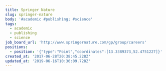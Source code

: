 ```yaml
---
title: Springer Nature
slug: springer-nature
body: '#academic #publishing; #science'
tags:
  - academic
  - publishing
  - science
job_board_url: 'http://www.springernature.com/gp/group/careers'
positions:
  - position: '{"type":"Point","coordinates":[13.3389373,52.4751227]}'
created_at: '2017-06-28T20:38:45.228Z'
updated_at: '2019-06-16T10:36:09.728Z'
---
```


